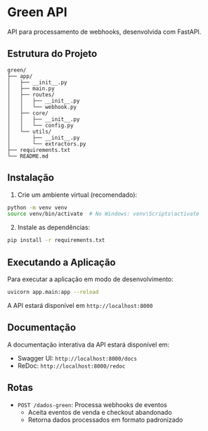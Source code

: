 # Green API

API para processamento de webhooks, desenvolvida com FastAPI.

## Estrutura do Projeto

```
green/
├── app/
│   ├── __init__.py
│   ├── main.py
│   ├── routes/
│   │   ├── __init__.py
│   │   └── webhook.py
│   ├── core/
│   │   ├── __init__.py
│   │   └── config.py
│   └── utils/
│       ├── __init__.py
│       └── extractors.py
├── requirements.txt
└── README.md
```

## Instalação

1. Crie um ambiente virtual (recomendado):
```bash
python -m venv venv
source venv/bin/activate  # No Windows: venv\Scripts\activate
```

2. Instale as dependências:
```bash
pip install -r requirements.txt
```

## Executando a Aplicação

Para executar a aplicação em modo de desenvolvimento:

```bash
uvicorn app.main:app --reload
```

A API estará disponível em `http://localhost:8000`

## Documentação

A documentação interativa da API estará disponível em:
- Swagger UI: `http://localhost:8000/docs`
- ReDoc: `http://localhost:8000/redoc`

## Rotas

- `POST /dados-green`: Processa webhooks de eventos
  - Aceita eventos de venda e checkout abandonado
  - Retorna dados processados em formato padronizado 
